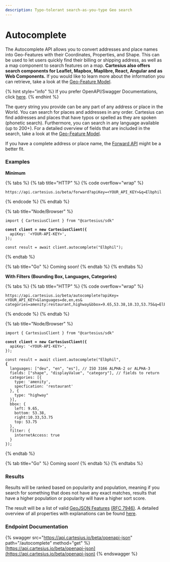 ```yaml
---
description: Typo-tolerant search-as-you-type Geo search
---
```


# Autocomplete

The Autocomplete API allows you to convert addresses and place names into Geo-Features with their Coordinates, Properties, and Shape. This can be used to let users quickly find their billing or shipping address, as well as a map component to search features on a map. **Cartesius also offers search components for Leaflet, Mapbox, Maplibre, React, Angular and as Web Components.** If you would like to learn more about the information you can retrieve, take a look at the [Geo-Feature Model](../geo-feature-model.md).

{% hint style="info" %}
If you prefer OpenAPI/Swagger Documentations, click [here](https://api.cartesius.io/beta/openapi#/default/ForwardController\_forwardRequest).
{% endhint %}

The query string you provide can be any part of any address or place in the World. You can search for places and addresses in any order. Cartesius can find addresses and places that have typos or spelled as they are spoken (phonetic search). Furthermore, you can search in any language available (up to 200+). For a detailed overview of fields that are included in the search,  take a look at the [Geo-Feature Model](../geo-feature-model.md).&#x20;

If you have a complete address or place name, the  [Forward API](forward-geocoding.md) might be a better fit.

### Examples

**Minimum**

{% tabs %}
{% tab title="HTTP" %}
{% code overflow="wrap" %}
```uri
https://api.cartesius.io/beta/forward?apiKey=<YOUR_API_KEY>&q=Elbphil
```
{% endcode %}
{% endtab %}

{% tab title="Node/Browser" %}
<pre class="language-typescript"><code class="lang-typescript">import { CartesiusClient } from "@cartesius/sdk"

<strong>const client = new CartesiusClient({
</strong>  apiKey: '&#x3C;YOUR-API-KEY>',
});

const result = await client.autocomplete("Elbphil");
</code></pre>
{% endtab %}

{% tab title="Go" %}
Coming soon!
{% endtab %}
{% endtabs %}

**With Filters (Bounding Box, Languages, Categories)**

{% tabs %}
{% tab title="HTTP" %}
{% code overflow="wrap" %}
```uri
https://api.cartesius.io/beta/autocomplete?apiKey=<YOUR_API_KEY>&languages=de,en,es& categories=amenity:restaurant,highway&bbox=9.65,53.38,10.33,53.75&q=Elbphil
```
{% endcode %}
{% endtab %}

{% tab title="Node/Browser" %}
<pre class="language-typescript"><code class="lang-typescript">import { CartesiusClient } from "@cartesius/sdk"

<strong>const client = new CartesiusClient({
</strong>  apiKey: '&#x3C;YOUR-API-KEY>',
});

const result = await client.autocomplete("Elbphil",
<strong>{
</strong>  languages: ["deu", "en", "es"], // ISO 3166 ALPHA-2 or ALPHA-3
  fields: ["shape", "displayValue", "category"], // fields to return
  categories: [{
    type: 'amenity',
    specfication: 'restaurant'
  }, {
    type: "highway"
  }],
  bbox: {
    left: 9.65,
    bottom: 53.38,
    right:10.33,53.75
    top: 53.75
  },
  filter: {
    internetAccess: true
  }
});
</code></pre>
{% endtab %}

{% tab title="Go" %}
Coming soon!
{% endtab %}
{% endtabs %}

### Results

Results will be ranked based on popularity and population, meaning if you search for something that does not have any exact matches, results that have a higher population or popularity will have a higher sort score.&#x20;

The result will be a list of valid [GeoJSON Features](https://geojson.org/) [(RFC 7946)](https://tools.ietf.org/html/rfc7946). A detailed overview of all properties with explanations can be found [here](../geo-feature-model.md).

### Endpoint Documentation

{% swagger src="https://api.cartesius.io/beta/openapi-json" path="/autocomplete" method="get" %}
[https://api.cartesius.io/beta/openapi-json](https://api.cartesius.io/beta/openapi-json)
{% endswagger %}
